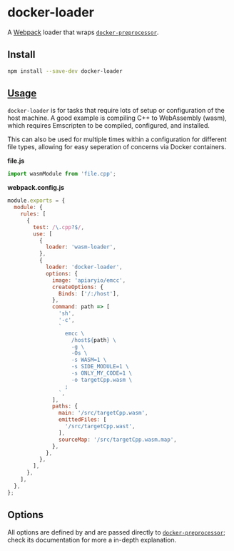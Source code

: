 # docker-loader

A [Webpack][webpack] loader that wraps
[`docker-preprocessor`][docker-preprocessor].

[webpack]: https://webpack.js.org/

## Install

```bash
npm install --save-dev docker-loader
```

## [Usage][webpack-loader-concepts]

[webpack-loader-concepts]: https://webpack.js.org/concepts/loaders/

`docker-loader` is for tasks that require lots of setup or configuration of the
host machine. A good example is compiling C++ to WebAssembly (wasm), which
requires Emscripten to be compiled, configured, and installed.

This can also be used for multiple times within a configuration for different
file types, allowing for easy seperation of concerns via Docker containers.

**file.js**

```js
import wasmModule from 'file.cpp';
```

**webpack.config.js**

```js
module.exports = {
  module: {
    rules: [
      {
        test: /\.cpp?$/,
        use: [
          {
            loader: 'wasm-loader',
          },
          {
            loader: 'docker-loader',
            options: {
              image: 'apiaryio/emcc',
              createOptions: {
                Binds: ['/:/host'],
              },
              command: path => [
                'sh',
                '-c',
                `
                  emcc \
                    /host${path} \
                    -g \
                    -Os \
                    -s WASM=1 \
                    -s SIDE_MODULE=1 \
                    -s ONLY_MY_CODE=1 \
                    -o targetCpp.wasm \
                  ;
                `,
              ],
              paths: {
                main: '/src/targetCpp.wasm',
                emittedFiles: [
                  '/src/targetCpp.wast',
                ],
                sourceMap: '/src/targetCpp.wasm.map',
              },
            },
          },
        ],
      },
    ],
  },
};
```

## Options

All options are defined by and are passed directly to
[`docker-preprocessor`][docker-preprocessor]; check its documentation for more a
in-depth explanation.

[docker-preprocessor]: https://github.com/dfrankland/docker-preprocessors/tree/master/packages/docker-preprocessor
